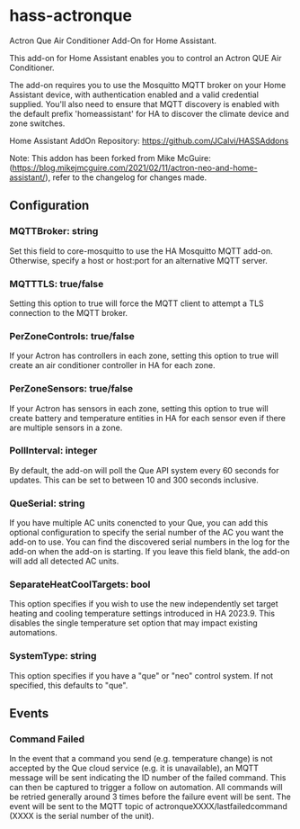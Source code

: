 # hass-actronque
Actron Que Air Conditioner Add-On for Home Assistant.

This add-on for Home Assistant enables you to control an Actron QUE Air Conditioner. 

The add-on requires you to use the Mosquitto MQTT broker on your Home Assistant device, with authentication enabled and a valid credential supplied. You'll also need to ensure that MQTT discovery is enabled with the default prefix 'homeassistant' for HA to discover the climate device and zone switches.

Home Assistant AddOn Repository: https://github.com/JCalvi/HASSAddons

Note: This addon has been forked from Mike McGuire:  (https://blog.mikejmcguire.com/2021/02/11/actron-neo-and-home-assistant/), refer to the changelog for changes made.

## Configuration
### MQTTBroker: string
Set this field to core-mosquitto to use the HA Mosquitto MQTT add-on. Otherwise, specify a host or host:port for an alternative MQTT server.

### MQTTTLS: true/false
Setting this option to true will force the MQTT client to attempt a TLS connection to the MQTT broker.

### PerZoneControls: true/false
If your Actron has controllers in each zone, setting this option to true will create an air conditioner controller in HA for each zone.

### PerZoneSensors: true/false
If your Actron has sensors in each zone, setting this option to true will create battery and temperature entities in HA for each sensor even if there are multiple sensors in a zone.

### PollInterval: integer
By default, the add-on will poll the Que API system every 60 seconds for updates. This can be set to between 10 and 300 seconds inclusive.

### QueSerial: string
If you have multiple AC units conencted to your Que, you can add this optional configuration to specify the serial number of the AC you want the add-on to use. You can find the discovered serial numbers in the log for the add-on when the add-on is starting. If you leave this field blank, the add-on will add all detected AC units.

### SeparateHeatCoolTargets: bool
This option specifies if you wish to use the new independently set target heating and cooling temperature settings introduced in HA 2023.9. This disables the single temperature set option that may impact existing automations.

### SystemType: string
This option specifies if you have a "que" or "neo" control system. If not specified, this defaults to "que". 

## Events
### Command Failed
In the event that a command you send (e.g. temperature change) is not accepted by the Que cloud service (e.g. it is unavailable), an MQTT message will be sent indicating the ID number of the failed command. This can then be captured to trigger a follow on automation. All commands will be retried generally around 3 times before the failure event will be sent. The event will be sent to the MQTT topic of actronqueXXXX/lastfailedcommand (XXXX is the serial number of the unit).
